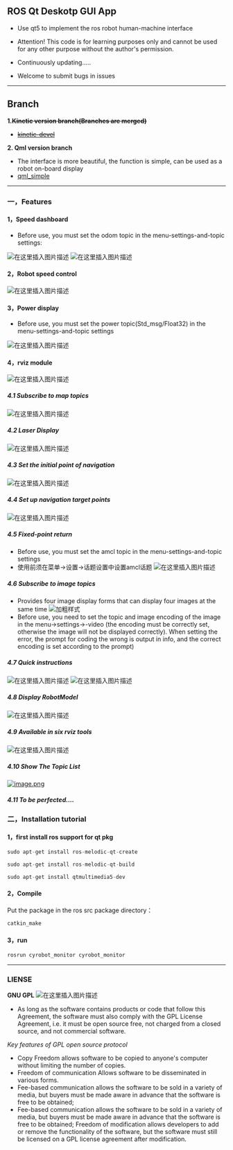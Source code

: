 ## ROS Qt Deskotp GUI App
- Use qt5 to implement the ros robot human-machine interface


- Attention! This code is for learning purposes only and cannot be used for any other purpose without the author's permission.


- Continuously updating.....


- Welcome to submit bugs in issues

***
## Branch
**1.~~Kinetic version branch(Branches are merged)~~**
- ~~[kinetic-devel](https://github.com/chengyangkj/Ros_Qt5_Gui_App/tree/kinetic-devel "kinetic-devel")~~


**2. Qml version branch**
- The interface is more beautiful, the function is simple, can be used as a robot on-board display
- [qml_simple](https://github.com/chengyangkj/Ros_Qt5_Gui_App/tree/qml_simple)

***

### 一，Features
#### 1，Speed dashboard
- Before use, you must set the odom topic in the menu-settings-and-topic settings:

![在这里插入图片描述](https://img-blog.csdnimg.cn/20200507124144542.png?x-oss-process=image/watermark,type_ZmFuZ3poZW5naGVpdGk,shadow_10,text_aHR0cHM6Ly9ibG9nLmNzZG4ubmV0L3FxXzM4NDQxNjky,size_16,color_FFFFFF,t_70)
![在这里插入图片描述](https://img-blog.csdnimg.cn/20200405102549333.gif)
#### 2，Robot speed control
![在这里插入图片描述](https://img-blog.csdnimg.cn/20200405104454149.png?x-oss-process=image/watermark,type_ZmFuZ3poZW5naGVpdGk,shadow_10,text_aHR0cHM6Ly9ibG9nLmNzZG4ubmV0L3FxXzM4NDQxNjky,size_16,color_FFFFFF,t_70)
#### 3，Power display
- Before use, you must set the power topic(Std_msg/Float32) in the menu-settings-and-topic settings

![在这里插入图片描述](https://img-blog.csdnimg.cn/20200405153102508.png)
#### 4，rviz module 
![在这里插入图片描述](https://img-blog.csdnimg.cn/20200405151916473.png?x-oss-process=image/watermark,type_ZmFuZ3poZW5naGVpdGk,shadow_10,text_aHR0cHM6Ly9ibG9nLmNzZG4ubmV0L3FxXzM4NDQxNjky,size_16,color_FFFFFF,t_70)
##### 4.1 Subscribe to map topics
![在这里插入图片描述](https://img-blog.csdnimg.cn/20200408122253344.gif)
##### 4.2 Laser Display
![在这里插入图片描述](https://img-blog.csdnimg.cn/20200408194648822.gif)
##### 4.3 Set the initial point of navigation
![在这里插入图片描述](https://img-blog.csdnimg.cn/20200411201723417.gif)
##### 4.4 Set up navigation target points
![在这里插入图片描述](https://img-blog.csdnimg.cn/20200411201804722.gif)
##### 4.5 Fixed-point return
- Before use, you must set the amcl topic in the menu-settings-and-topic settings
- 使用前须在菜单->设置->话题设置中设置amcl话题
![在这里插入图片描述](https://img-blog.csdnimg.cn/20200413204212739.gif)
##### 4.6 Subscribe to image topics

- Provides four image display forms that can display four images at the same time
![加粗样式](https://img-blog.csdnimg.cn/20200507093831130.png?x-oss-process=image/watermark,type_ZmFuZ3poZW5naGVpdGk,shadow_10,text_aHR0cHM6Ly9ibG9nLmNzZG4ubmV0L3FxXzM4NDQxNjky,size_16,color_FFFFFF,t_70)
- Before use, you need to set the topic and image encoding of the image in the menu->settings->-video (the encoding must be correctly set, otherwise the image will not be displayed correctly). When setting the error, the prompt for coding the wrong is output in info, and the correct encoding is set according to the prompt)


##### 4.7 Quick instructions
![在这里插入图片描述](https://img-blog.csdnimg.cn/20200429204153916.png?x-oss-process=image/watermark,type_ZmFuZ3poZW5naGVpdGk,shadow_10,text_aHR0cHM6Ly9ibG9nLmNzZG4ubmV0L3FxXzM4NDQxNjky,size_16,color_FFFFFF,t_70)
![在这里插入图片描述](https://img-blog.csdnimg.cn/20200429204233788.png?x-oss-process=image/watermark,type_ZmFuZ3poZW5naGVpdGk,shadow_10,text_aHR0cHM6Ly9ibG9nLmNzZG4ubmV0L3FxXzM4NDQxNjky,size_16,color_FFFFFF,t_70)

##### 4.8 Display RobotModel
![在这里插入图片描述](https://img-blog.csdnimg.cn/20200501165154149.gif)
##### 4.9 Available in six rviz tools
![在这里插入图片描述](https://img-blog.csdnimg.cn/20200515184545845.png)
##### 4.10 Show The Topic List
[![image.png](https://i.postimg.cc/Z5bGBfgk/image.png)](https://postimg.cc/svL6bJsK)
##### 4.11 To be perfected....
### 二，Installation tutorial
#### 1，first install ros support for qt pkg
```cpp
sudo apt-get install ros-melodic-qt-create
```

```cpp
sudo apt-get install ros-melodic-qt-build
```
```cpp
sudo apt-get install qtmultimedia5-dev
```
#### 2，Compile
Put the package in the ros src package directory：
```cpp
catkin_make
```
#### 3，run
```cpp
rosrun cyrobot_monitor cyrobot_monitor
```
***
### LIENSE
**GNU GPL**
![在这里插入图片描述](https://img-blog.csdnimg.cn/20200408135643929.png)

- As long as the software contains products or code that follow this Agreement, the software must also comply with the GPL License Agreement, i.e. it must be open source free, not charged from a closed source, and not commercial software.

*Key features of GPL open source protocol*
- Copy Freedom allows software to be copied to anyone's computer without limiting the number of copies.
- Freedom of communication Allows software to be disseminated in various forms.
- Fee-based communication allows the software to be sold in a variety of media, but buyers must be made aware in advance that the software is free to be obtained;
- Fee-based communication allows the software to be sold in a variety of media, but buyers must be made aware in advance that the software is free to be obtained;
Freedom of modification allows developers to add or remove the functionality of the software, but the software must still be licensed on a GPL license agreement after modification.
